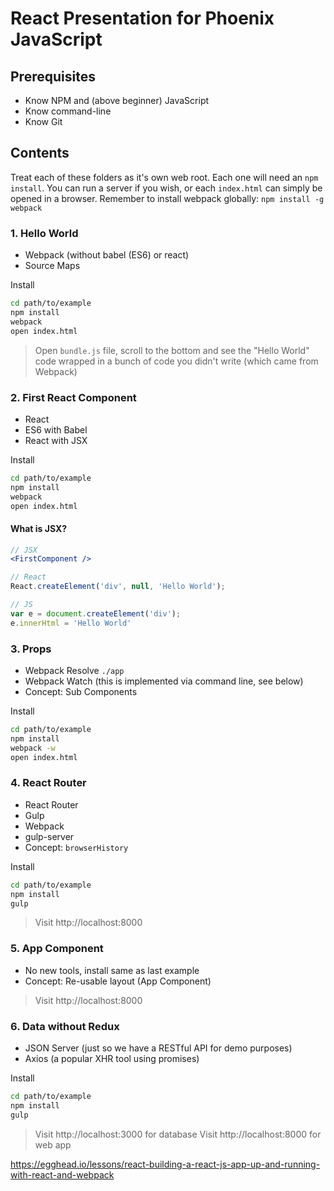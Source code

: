# React Presentation for Phoenix JavaScript

## Prerequisites

- Know NPM and (above beginner) JavaScript
- Know command-line
- Know Git

## Contents

Treat each of these folders as it's own web root. Each one will need an `npm install`. You can run a server if you wish, or each `index.html` can simply be opened in a browser. Remember to install webpack globally: `npm install -g webpack`



### 1. Hello World
 - Webpack (without babel (ES6) or react)
 - Source Maps

Install

```sh
cd path/to/example
npm install
webpack
open index.html
```
> Open `bundle.js` file, scroll to the bottom and see the "Hello World" code wrapped in a bunch of code you didn't write (which came from Webpack)



### 2. First React Component
 - React
 - ES6 with Babel
 - React with JSX


 Install

 ```sh
 cd path/to/example
 npm install
 webpack
 open index.html
 ```

#### What is JSX?

```jsx
// JSX
<FirstComponent />

// React
React.createElement('div', null, 'Hello World');

// JS
var e = document.createElement('div');
e.innerHtml = 'Hello World'
```



### 3. Props
 - Webpack Resolve `./app`
 - Webpack Watch (this is implemented via command line, see below)
 - Concept: Sub Components

 Install

 ```sh
 cd path/to/example
 npm install
 webpack -w
 open index.html
 ```



### 4. React Router
- React Router
- Gulp
 - Webpack
 - gulp-server
- Concept: `browserHistory`

Install

```sh
cd path/to/example
npm install
gulp
```

> Visit http://localhost:8000



### 5. App Component
- No new tools, install same as last example
- Concept: Re-usable layout (App Component)

> Visit http://localhost:8000




### 6. Data without Redux
- JSON Server (just so we have a RESTful API for demo purposes)
- Axios (a popular XHR tool using promises)

Install

```sh
cd path/to/example
npm install
gulp
```

> Visit http://localhost:3000 for database
> Visit http://localhost:8000 for web app








https://egghead.io/lessons/react-building-a-react-js-app-up-and-running-with-react-and-webpack